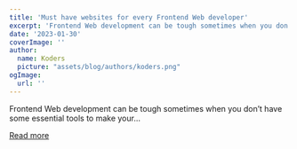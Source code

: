 ```yaml
---
title: 'Must have websites for every Frontend Web developer'
excerpt: 'Frontend Web development can be tough sometimes when you don’t have some essential tools to make your...'
date: '2023-01-30'
coverImage: ''
author:
  name: Koders
  picture: "assets/blog/authors/koders.png"
ogImage:
  url: ''
---
```


Frontend Web development can be tough sometimes when you don’t have some essential tools to make your...

[Read more](https://dev.to/hy_piyush/must-have-websites-for-every-frontend-web-developer-3ajm)
